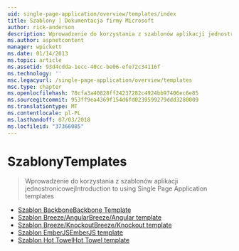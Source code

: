 ```yaml
---
uid: single-page-application/overview/templates/index
title: Szablony | Dokumentacja firmy Microsoft
author: rick-anderson
description: Wprowadzenie do korzystania z szablonów aplikacji jednostronicowej
ms.author: aspnetcontent
manager: wpickett
ms.date: 01/14/2013
ms.topic: article
ms.assetid: 93d4cdda-1ecc-40cc-be06-efe72c34116f
ms.technology: ''
msc.legacyurl: /single-page-application/overview/templates
msc.type: chapter
ms.openlocfilehash: 78cfa3a40828ff24237282c4924bb97406ec6e85
ms.sourcegitcommit: 953ff9ea4369f154d6fd0239599279ddd3280009
ms.translationtype: MT
ms.contentlocale: pl-PL
ms.lasthandoff: 07/03/2018
ms.locfileid: "37366085"
---
```

<a name="templates"></a><span data-ttu-id="af9fe-103">Szablony</span><span class="sxs-lookup"><span data-stu-id="af9fe-103">Templates</span></span>
====================
> <span data-ttu-id="af9fe-104">Wprowadzenie do korzystania z szablonów aplikacji jednostronicowej</span><span class="sxs-lookup"><span data-stu-id="af9fe-104">Introduction to using Single Page Application templates</span></span>


- [<span data-ttu-id="af9fe-105">Szablon Backbone</span><span class="sxs-lookup"><span data-stu-id="af9fe-105">Backbone Template</span></span>](backbonejs-template.md)
- [<span data-ttu-id="af9fe-106">Szablon Breeze/Angular</span><span class="sxs-lookup"><span data-stu-id="af9fe-106">Breeze/Angular template</span></span>](breezeangular-template.md)
- [<span data-ttu-id="af9fe-107">Szablon Breeze/Knockout</span><span class="sxs-lookup"><span data-stu-id="af9fe-107">Breeze/Knockout template</span></span>](breezeknockout-template.md)
- [<span data-ttu-id="af9fe-108">Szablon EmberJS</span><span class="sxs-lookup"><span data-stu-id="af9fe-108">EmberJS template</span></span>](emberjs-template.md)
- [<span data-ttu-id="af9fe-109">Szablon Hot Towel</span><span class="sxs-lookup"><span data-stu-id="af9fe-109">Hot Towel template</span></span>](hottowel-template.md)
